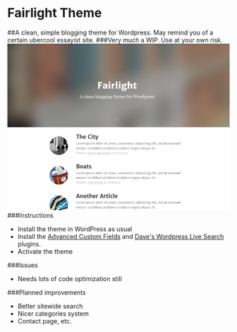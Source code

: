 Fairlight Theme
===================
##A clean, simple blogging theme for Wordpress. May remind you of a certain ubercool essayist site.
###Very much a WIP. Use at your own risk. 
![ScreenShot](screenshot.png)
###Instructions
* Install the theme in WordPress as usual
* Install the <a href="http://wordpress.org/plugins/advanced-custom-fields/">Advanced Custom Fields</a> and <a href="https://wordpress.org/plugins/daves-wordpress-live-search/">Dave's Wordpress Live Search</a> plugins.
* Activate the theme

###Issues
* Needs lots of code optimization still

###Planned improvements
* Better sitewide search
* Nicer categories system
* Contact page, etc.
